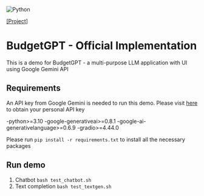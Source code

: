 ![Python](https://img.shields.io/badge/python-3.8.8-3670A0?style=for-the-badge&logo=python&logoColor=white)
<!-- ![PyTorch](https://img.shields.io/badge/PyTorch-1.7.1-%23EE4C2C.svg?style=for-the-badge&logo=PyTorch&logoColor=white)
![scikit-learn](https://img.shields.io/badge/scikit--learn-0.24.1-%23F7931E.svg?style=for-the-badge&logo=scikit-learn&logoColor=white) -->
<!-- ![Gemini]() -->
[[Project]](https://vcl.seoultech.ac.kr/research.html)

# BudgetGPT - Official Implementation
This is a demo for BudgetGPT - a multi-purpose LLM application with UI using Google Gemini API

## Requirements
An API key from Google Gemini is needed to run this demo. Please visit [here](https://aistudio.google.com/app/apikey) to obtain your personal API key

-python>=3.10
-google-generativeai>=0.8.1
-google-ai-generativelanguage>=0.6.9
-gradio>=4.44.0

Please run `pip install -r requirements.txt` to install all the necessary packages

## Run demo
1. Chatbot
`bash test_chatbot.sh`
2. Text completion
`bash test_textgen.sh`

